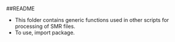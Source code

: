 ##README


- This folder contains generic functions used in other scripts for processing of SMR files.
- To use, import package. 